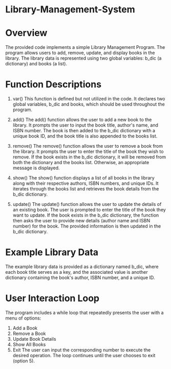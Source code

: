 # Library-Management-System
# Overview
The provided code implements a simple Library Management Program. The program allows users to add, remove, update, and display books in the library. The library data is represented using two global variables: b_dic (a dictionary) and books (a list).

# Function Descriptions
1. var()
This function is defined but not utilized in the code. It declares two global variables, b_dic and books, which should be used throughout the program.

2. add()
The add() function allows the user to add a new book to the library. It prompts the user to input the book title, author's name, and ISBN number. The book is then added to the b_dic dictionary with a unique book ID, and the book title is also appended to the books list.

3. remove()
The remove() function allows the user to remove a book from the library. It prompts the user to enter the title of the book they wish to remove. If the book exists in the b_dic dictionary, it will be removed from both the dictionary and the books list. Otherwise, an appropriate message is displayed.

4. show()
The show() function displays a list of all books in the library along with their respective authors, ISBN numbers, and unique IDs. It iterates through the books list and retrieves the book details from the b_dic dictionary.

5. update()
The update() function allows the user to update the details of an existing book. The user is prompted to enter the title of the book they want to update. If the book exists in the b_dic dictionary, the function then asks the user to provide new details (author name and ISBN number) for the book. The provided information is then updated in the b_dic dictionary.

# Example Library Data
The example library data is provided as a dictionary named b_dic, where each book title serves as a key, and the associated value is another dictionary containing the book's author, ISBN number, and a unique ID.

# User Interaction Loop
The program includes a while loop that repeatedly presents the user with a menu of options:

1) Add a Book
2) Remove a Book
3) Update Book Details
4) Show All Books
5) Exit
The user can input the corresponding number to execute the desired operation. The loop continues until the user chooses to exit (option 5).
